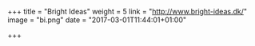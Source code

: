 +++
title = "Bright Ideas"
weight = 5
link = "http://www.bright-ideas.dk/"
image = "bi.png"
date = "2017-03-01T11:44:01+01:00"

+++

